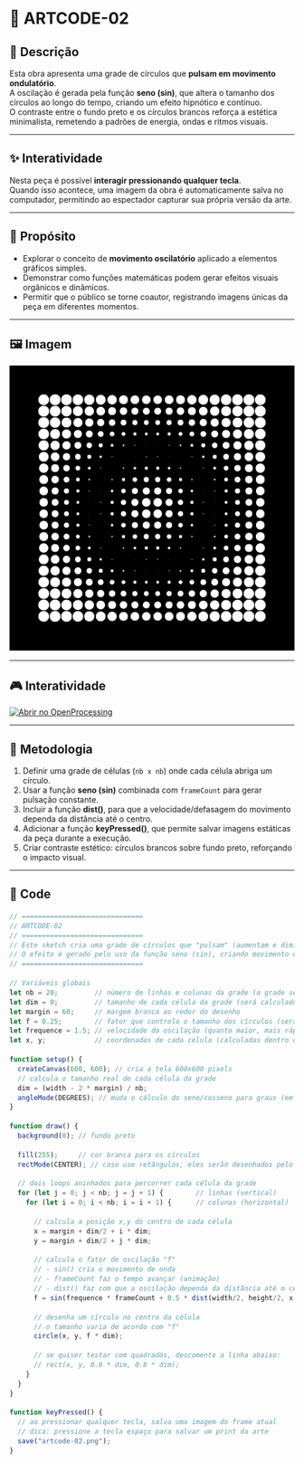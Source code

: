 # 🎨 ARTCODE-02

## 📌 Descrição
Esta obra apresenta uma grade de círculos que **pulsam em movimento ondulatório**.  
A oscilação é gerada pela função **seno (sin)**, que altera o tamanho dos círculos ao longo do tempo, criando um efeito hipnótico e contínuo.  
O contraste entre o fundo preto e os círculos brancos reforça a estética minimalista, remetendo a padrões de energia, ondas e ritmos visuais.

---

## ✨ Interatividade
Nesta peça é possível **interagir pressionando qualquer tecla**.  
Quando isso acontece, uma imagem da obra é automaticamente salva no computador, permitindo ao espectador capturar sua própria versão da arte.

---

## 🎯 Propósito
- Explorar o conceito de **movimento oscilatório** aplicado a elementos gráficos simples.  
- Demonstrar como funções matemáticas podem gerar efeitos visuais orgânicos e dinâmicos.  
- Permitir que o público se torne coautor, registrando imagens únicas da peça em diferentes momentos.

---

## 🖼️ Imagem
![Prévia da peça](https://github.com/luzbelasouza/codificacao-criativa/blob/main/codex/art0002/art0002.png?raw=true)

---

## 🎮 Interatividade
[![Abrir no OpenProcessing](https://img.shields.io/badge/%F0%9F%8E%AE_Abrir_no_OpenProcessing-ff69b4?style=for-the-badge)](https://openprocessing.org/sketch/2565904)

---

## 📖 Metodologia
1. Definir uma grade de células (`nb x nb`) onde cada célula abriga um círculo.  
2. Usar a função **seno (sin)** combinada com `frameCount` para gerar pulsação constante.  
3. Incluir a função **dist()**, para que a velocidade/defasagem do movimento dependa da distância até o centro.  
4. Adicionar a função **keyPressed()**, que permite salvar imagens estáticas da peça durante a execução.  
5. Criar contraste estético: círculos brancos sobre fundo preto, reforçando o impacto visual.  

---

## 🔎 Code
```javascript
// ==============================
// ARTCODE-02
// ==============================
// Este sketch cria uma grade de círculos que "pulsam" (aumentam e diminuem de tamanho)
// O efeito é gerado pelo uso da função seno (sin), criando movimento em ondas
// ==============================

// Variáveis globais
let nb = 20;         // número de linhas e colunas da grade (a grade será nb x nb)
let dim = 0;         // tamanho de cada célula da grade (será calculado no setup)
let margin = 60;     // margem branca ao redor do desenho
let f = 0.25;        // fator que controla o tamanho dos círculos (será alterado no draw)
let frequence = 1.5; // velocidade da oscilação (quanto maior, mais rápido o movimento)
let x, y;            // coordenadas de cada célula (calculadas dentro dos loops)

function setup() {
  createCanvas(600, 600); // cria a tela 600x600 pixels
  // calcula o tamanho real de cada célula da grade
  dim = (width - 2 * margin) / nb; 
  angleMode(DEGREES); // muda o cálculo do seno/cosseno para graus (em vez de radianos)
}

function draw() {
  background(0); // fundo preto

  fill(255);     // cor branca para os círculos
  rectMode(CENTER); // caso use retângulos, eles serão desenhados pelo centro

  // dois loops aninhados para percorrer cada célula da grade
  for (let j = 0; j < nb; j = j + 1) {        // linhas (vertical)
    for (let i = 0; i < nb; i = i + 1) {      // colunas (horizontal)
      
      // calcula a posição x,y do centro de cada célula
      x = margin + dim/2 + i * dim;
      y = margin + dim/2 + j * dim;
      
      // calcula o fator de oscilação "f"
      // - sin() cria o movimento de onda
      // - frameCount faz o tempo avançar (animação)
      // - dist() faz com que a oscilação dependa da distância até o centro da tela
      f = sin(frequence * frameCount + 0.5 * dist(width/2, height/2, x, y));
      
      // desenha um círculo no centro da célula
      // o tamanho varia de acordo com "f"
      circle(x, y, f * dim); 
      
      // se quiser testar com quadrados, descomente a linha abaixo:
      // rect(x, y, 0.8 * dim, 0.8 * dim); 
    }
  }
}

function keyPressed() { 
  // ao pressionar qualquer tecla, salva uma imagem do frame atual
  // dica: pressione a tecla espaço para salvar um print da arte
  save("artcode-02.png"); 
}


